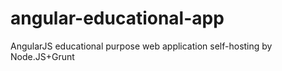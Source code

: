 angular-educational-app
=======================

AngularJS educational purpose web application self-hosting by Node.JS+Grunt

